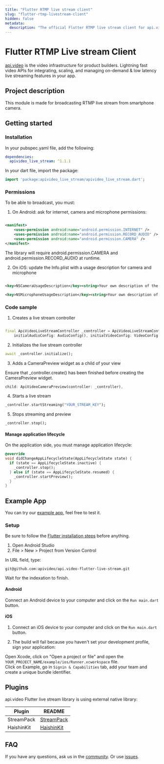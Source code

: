```yaml
---
title: "Flutter RTMP live stream client"
slug: "flutter-rtmp-livestream-client"
hidden: false
metadata: 
  description: "The official Flutter RTMP live stream client for api.video. [api.video](https://api.video/) is the video infrastructure for product builders. Lightning fast video APIs for integrating, scaling, and managing on-demand & low latency live streaming features in your app."
---
```


# Flutter RTMP Live stream Client

[api.video](https://api.video/) is the video infrastructure for product builders. Lightning fast
video APIs for integrating, scaling, and managing on-demand & low latency live streaming features in
your app.

## Project description

This module is made for broadcasting RTMP live stream from smartphone camera.

## Getting started

### Installation

In your pubspec.yaml file, add the following:

```yaml
dependencies:
  apivideo_live_stream: ^1.1.1
```

In your dart file, import the package:

```dart 
import 'package:apivideo_live_stream/apivideo_live_stream.dart';
```

### Permissions

To be able to broadcast, you must:

1) On Android: ask for internet, camera and microphone permissions:

```xml

<manifest>
    <uses-permission android:name="android.permission.INTERNET" />
    <uses-permission android:name="android.permission.RECORD_AUDIO" />
    <uses-permission android:name="android.permission.CAMERA" />
</manifest>
```

The library will require android.permission.CAMERA and android.permission.RECORD_AUDIO at runtime.

2) On iOS: update the Info.plist with a usage description for camera and microphone

```xml

<key>NSCameraUsageDescription</key><string>Your own description of the purpose</string>

<key>NSMicrophoneUsageDescription</key><string>Your own description of the purpose</string>
```

### Code sample

1. Creates a live stream controller

```dart

final ApiVideoLiveStreamController _controller = ApiVideoLiveStreamController(
    initialAudioConfig: AudioConfig(), initialVideoConfig: VideoConfig.withDefaultBitrate());
```

2. Initializes the live stream controller

```dart
await _controller.initialize();
```

3. Adds a CameraPreview widget as a child of your view

Ensure that _controller.create() has been finished before creating the CameraPreview widget.

```dart
child: ApiVideoCameraPreview(controller: _controller),
```

4. Starts a live stream

```dart
_controller.startStreaming("YOUR_STREAM_KEY");
```

5. Stops streaming and preview

```dart
_controller.stop();
```

#### Manage application lifecycle

On the application side, you must manage application lifecycle:

```dart
@override
void didChangeAppLifecycleState(AppLifecycleState state) {
  if (state == AppLifecycleState.inactive) {
    _controller.stop();
  } else if (state == AppLifecycleState.resumed) {
    _controller.startPreview();
  }
}
```

## Example App

You can try
our [example app](https://github.com/apivideo/api.video-flutter-live-stream/tree/master/example),
feel free to test it.

### Setup

Be sure to follow the [Flutter installation steps](https://docs.flutter.dev/get-started/) before
anything.

1) Open Android Studio
2) File > New > Project from Version Control

In URL field, type:

```shell
git@github.com:apivideo/api.video-flutter-live-stream.git
```

Wait for the indexation to finish.

#### Android

Connect an Android device to your computer and click on the `Run main.dart` button.

#### iOS

1) Connect an iOS device to your computer and click on the `Run main.dart` button.

2) The build will fail because you haven't set your development profile, sign your application:

Open Xcode, click on "Open a project or file" and open
the `YOUR_PROJECT_NAME/example/ios/Runner.xcworkspace` file.
<br />Click on Example, go in `Signin & Capabilities` tab, add your team and create a unique bundle
identifier.

## Plugins

api.video Flutter live stream library is using external native library:

| Plugin     | README       |
|------------|--------------|
| StreamPack | [StreamPack] |
| HaishinKit | [HaishinKit] |

## FAQ

If you have any questions, ask us in the [community](https://community.api.video). Or
use [issues](https://github.com/apivideo/api.video-flutter-live-stream/issues).

[//]: # (These are reference links used in the body of this note and get stripped out when the markdown processor does its job. There is no need to format nicely because it shouldn't be seen. Thanks SO - http://stackoverflow.com/questions/4823468/store-comments-in-markdown-syntax)

[StreamPack]: <https://github.com/ThibaultBee/StreamPack>

[HaishinKit]: <https://github.com/shogo4405/HaishinKit.swift>